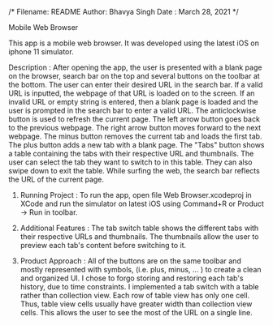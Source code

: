 /*
  Filename: README
  Author: Bhavya Singh
  Date : March 28, 2021
*/
 
Mobile Web Browser
 
This app is a mobile web browser. It was developed using the latest iOS
 on iphone 11 simulator.

Description :
After opening the app, the user is presented with a blank page on the
browser, search bar on the top and several buttons on the toolbar at the
bottom. The user can enter their desired URL in the search bar. If a valid
URL is inputted, the webpage of that URL is loaded on to the screen. If an
invalid URL or empty string is entered, then a blank page is loaded and the
user is prompted in the search bar to enter a valid URL.
The anticlockwise button is used to refresh the current page. The left
arrow button goes back to the previous webpage. The right arrow button moves
forward to the next webpage. The minus button removes the current tab and
loads the first tab. The plus button adds a new tab with a blank page. The
"Tabs" button shows a table containing the tabs with their respective URL and
thumbnails. The user can select the tab they want to switch to in this table.
They can also swipe down to exit the table. While surfing the web, the search
bar reflects the URL of the current page.

1. Running Project :
To run the app, open file Web Browser.xcodeproj in XCode and run the
simulator on latest iOS using Command+R or Product -> Run in toolbar.
 
2. Additional Features :
The tab switch table shows the different tabs with their respective URLs
and thumbnails. The thumbnails allow the user to preview each tab's content
before switching to it.
 
3. Product Approach :
All of the buttons are on the same toolbar and mostly represented with
symbols, (i.e. plus, minus, ... ) to create a clean and organized UI. I chose to forgo storing and restoring each tab's history, due to time
constraints. I implemented a tab switch with a table rather than collection view. Each
row of table view has only one cell. Thus, table view cells usually have
greater width than collection view cells. This allows the user to see the
most of the URL on a single line.
